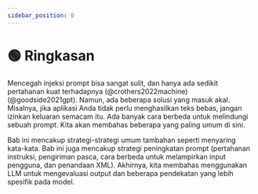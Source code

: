 ```yaml
---
sidebar_position: 0
---
```


# 🟢 Ringkasan

Mencegah injeksi prompt bisa sangat sulit, dan hanya ada sedikit pertahanan kuat terhadapnya (@crothers2022machine)(@goodside2021gpt). Namun, ada beberapa solusi yang masuk akal. Misalnya, jika aplikasi Anda tidak perlu menghasilkan teks bebas, jangan izinkan keluaran semacam itu. Ada banyak cara berbeda untuk melindungi sebuah prompt. Kita akan membahas beberapa yang paling umum di sini.

Bab ini mencakup strategi-strategi umum tambahan seperti menyaring kata-kata. Bab ini juga mencakup strategi peningkatan prompt (pertahanan instruksi, pengiriman pasca, cara berbeda untuk melampirkan input pengguna, dan penandaan XML). Akhirnya, kita membahas menggunakan LLM untuk mengevaluasi output dan beberapa pendekatan yang lebih spesifik pada model. 
